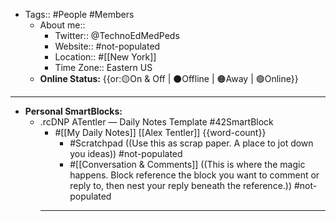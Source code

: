 - Tags:: #People #Members
    - About me::
        - Twitter:: @TechnoEdMedPeds
        - Website:: #not-populated 
        - Location:: #[[New York]]
        - Time Zone:: Eastern US
    - **Online Status:**  {{or:🟡On & Off | ⚫️Offline | 🟠Away | 🟢Online}}
- ---
- **Personal SmartBlocks:**
    - .rcDNP ATentler — Daily Notes Template #42SmartBlock
        - #[[My Daily Notes]] [[Alex Tentler]] {{word-count}}
            - #Scratchpad ((Use this as scrap paper. A place to jot down you ideas)) #not-populated
            - #[[Conversation & Comments]] ((This is where the magic happens. Block reference the block you want to comment or reply to, then nest your reply beneath the reference.)) #not-populated
        - ---

